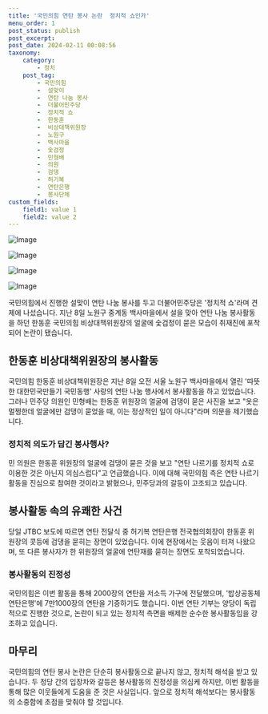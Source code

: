 ```yaml
---
title: '국민의힘 연탄 봉사 논란  정치적 쇼인가'
menu_order: 1
post_status: publish
post_excerpt: 
post_date: 2024-02-11 00:08:56
taxonomy:
    category:
        - 정치
    post_tag:
        - 국민의힘
        -  설맞이
        -  연탄 나눔 봉사
        -  더불어민주당
        -  정치적 쇼
        -  한동훈
        -  비상대책위원장
        -  노원구
        -  백사마을
        -  숯검정
        -  민형배
        -  의원
        -  검댕
        -  허기복
        -  연탄은행
        -  봉사단체
custom_fields:
    field1: value 1
    field2: value 2
---
```


![Image](https://imgnews.pstatic.net/image/025/2024/02/10/0003340704_001_20240210203501058.jpg?type=w647)

![Image](https://imgnews.pstatic.net/image/025/2024/02/10/0003340704_002_20240210203501087.jpg?type=w647)

![Image](https://imgnews.pstatic.net/image/025/2024/02/10/0003340704_003_20240210203501111.jpg?type=w647)

![Image](https://imgnews.pstatic.net/image/025/2024/02/10/0003340704_004_20240210203501136.jpg?type=w647)

국민의힘에서 진행한 설맞이 연탄 나눔 봉사를 두고 더불어민주당은 '정치적 쇼'라며 견제에 나섰습니다. 지난 8일 노원구 중계동 백사마을에서 설을 맞아 연탄 나눔 봉사활동을 하던 한동훈 국민의힘 비상대책위원장의 얼굴에 숯검정이 묻은 모습이 취재진에 포착되어 논란이 됐습니다.
## 한동훈 비상대책위원장의 봉사활동
국민의힘 한동훈 비상대책위원장은 지난 8일 오전 서울 노원구 백사마을에서 열린 '따뜻한 대한민국만들기 국민동행' 사랑의 연탄 나눔 행사에서 봉사활동을 하고 있었습니다. 그러나 민주당 의원인 민형배는 한동훈 위원장의 얼굴에 검댕이 묻은 사진을 보고 "옷은 멀쩡한데 얼굴에만 검댕이 묻었을 때, 이는 정상적인 일이 아니다"라며 의문을 제기했습니다.
### 정치적 의도가 담긴 봉사행사?
민 의원은 한동훈 위원장의 얼굴에 검댕이 묻은 것을 보고 "연탄 나르기를 정치적 쇼로 이용한 것은 아닌지 의심스럽다"고 언급했습니다. 이에 대해 국민의힘 측은 연탄 나르기 활동을 진심으로 참여한 것이라고 밝혔으나, 민주당과의 갈등이 고조되고 있습니다.
## 봉사활동 속의 유쾌한 사건
당일 JTBC 보도에 따르면 연탄 전달식 중 허기복 연탄은행 전국협의회장이 한동훈 위원장의 콧등에 검댕을 묻히는 장면이 있었습니다. 이에 현장에서는 웃음이 터져 나왔으며, 또 다른 봉사자가 한 위원장의 얼굴에 연탄재를 묻히는 장면도 포착되었습니다.
### 봉사활동의 진정성
국민의힘은 이번 활동을 통해 2000장의 연탄을 저소득 가구에 전달했으며, '밥상공동체 연탄은행'에 7만1000장의 연탄을 기증하기도 했습니다. 이번 연탄 기부는 양당이 독립적으로 진행한 것으로, 논란이 되고 있는 정치적 측면을 배제한 순수한 봉사활동임을 강조하고 있습니다.
## 마무리
국민의힘의 연탄 봉사 논란은 단순히 봉사활동으로 끝나지 않고, 정치적 해석을 받고 있습니다. 두 정당 간의 입장차와 갈등은 봉사활동의 진정성을 의심케 하지만, 이번 활동을 통해 많은 이웃들에게 도움을 준 것은 사실입니다. 앞으로 정치적 해석보다는 봉사활동의 소중함에 초점을 맞춰야 할 것입니다.
